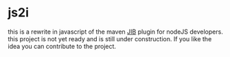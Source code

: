 # js2i

this is a rewrite in javascript of the maven [JIB](https://github.com/GoogleContainerTools/jib) plugin for nodeJS developers. this project is not yet ready and is still under construction.
If you like the idea you can contribute to the project.
